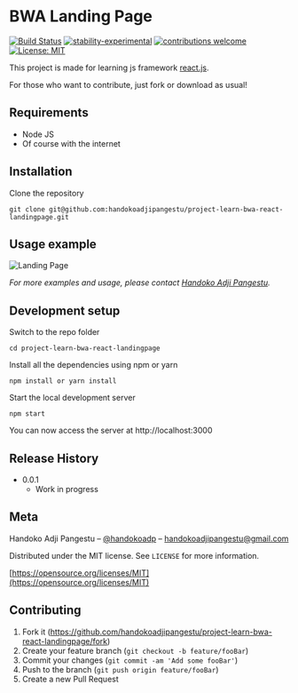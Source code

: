 # BWA Landing Page

[![Build Status](https://travis-ci.org/dwyl/esta.svg?branch=master)](https://github.com/handokoadp/project-learn-bwa-react-landingpage)
[![stability-experimental](https://img.shields.io/badge/stability-experimental-orange.svg)](https://github.com/handokoadp/project-learn-bwa-react-landingpage)
[![contributions welcome](https://img.shields.io/badge/contributions-welcome-brightgreen.svg?style=flat)](https://github.com/handokoadjipangestu/project-learn-bwa-react-landingpage/fork)
[![License: MIT](https://img.shields.io/badge/License-MIT-yellow.svg)](https://opensource.org/licenses/MIT)

This project is made for learning js framework [react.js](https://reactjs.org/).

For those who want to contribute, just fork or download as usual!

## Requirements

-   Node JS
-   Of course with the internet

## Installation

Clone the repository

    git clone git@github.com:handokoadjipangestu/project-learn-bwa-react-landingpage.git

## Usage example

![Landing Page](https://bebaskripsi.000webhostapp.com/project-learn-bwa-react-landingpage/landing-page.png?)

_For more examples and usage, please contact [Handoko Adji Pangestu](https://www.instagram.com/handokoadp/)._

## Development setup

Switch to the repo folder

    cd project-learn-bwa-react-landingpage

Install all the dependencies using npm or yarn

    npm install or yarn install

Start the local development server

    npm start

You can now access the server at http://localhost:3000

## Release History

-   0.0.1
    -   Work in progress

## Meta

Handoko Adji Pangestu – [@handokoadp](https://www.instagram.com/handokoadp/) – handokoadjipangestu@gmail.com

Distributed under the MIT license. See `LICENSE` for more information.

[https://opensource.org/licenses/MIT](https://opensource.org/licenses/MIT)

## Contributing

1. Fork it (<https://github.com/handokoadjipangestu/project-learn-bwa-react-landingpage/fork>)
2. Create your feature branch (`git checkout -b feature/fooBar`)
3. Commit your changes (`git commit -am 'Add some fooBar'`)
4. Push to the branch (`git push origin feature/fooBar`)
5. Create a new Pull Request
